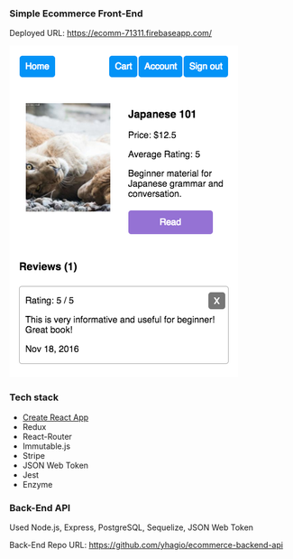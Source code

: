 ### Simple Ecommerce Front-End

Deployed URL: https://ecomm-71311.firebaseapp.com/


![Screenshot](/scr.png)

### Tech stack

* [Create React App](https://github.com/facebookincubator/create-react-app)
* Redux
* React-Router
* Immutable.js
* Stripe
* JSON Web Token
* Jest
* Enzyme

### Back-End API

Used Node.js, Express, PostgreSQL, Sequelize, JSON Web Token

Back-End Repo URL: https://github.com/yhagio/ecommerce-backend-api
